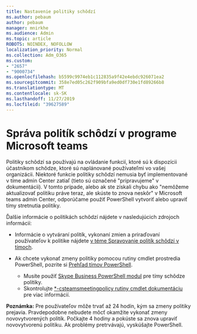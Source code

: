 ```yaml
---
title: Nastavenie politiky schôdzí
ms.author: pebaum
author: pebaum
manager: mnirkhe
ms.audience: Admin
ms.topic: article
ROBOTS: NOINDEX, NOFOLLOW
localization_priority: Normal
ms.collection: Adm_O365
ms.custom:
- "2657"
- "9000734"
ms.openlocfilehash: b5599c9974eb1c112835a9f42e4ebdc926071ea2
ms.sourcegitcommit: 358e7ed05c262f909bfa9ed0df730e1fd89266b8
ms.translationtype: MT
ms.contentlocale: sk-SK
ms.lasthandoff: 11/27/2019
ms.locfileid: "39627589"
---
```

# <a name="manage-meeting-policies-in-microsoft-teams"></a>Správa politík schôdzí v programe Microsoft teams

Politiky schôdzí sa používajú na ovládanie funkcií, ktoré sú k dispozícii účastníkom schôdze, ktoré sú naplánované používateľmi vo vašej organizácii. Niektoré funkcie politiky schôdzí nemusia byť implementované v tíme admin Center zatiaľ (tieto sú označené "pripravujeme" v dokumentácii). V tomto prípade, alebo ak ste získali chybu ako "nemôžeme aktualizovať politiku práve teraz, ale skúste to znova neskôr" v Microsoft teams admin Center, odporúčame použiť PowerShell vytvoriť alebo upraviť tímy stretnutia politiky. 

Ďalšie informácie o politikách schôdzí nájdete v nasledujúcich zdrojoch informácií:

- Informácie o vytváraní politík, vykonaní zmien a priraďovaní používateľov k politike nájdete [v téme Spravovanie politík schôdzí v tímoch](https://docs.microsoft.com/microsoftteams/meeting-policies-in-teams).

- Ak chcete vykonať zmeny politiky pomocou rutiny cmdlet prostredia PowerShell, pozrite si [Prehľad tímov PowerShell](https://docs.microsoft.com/microsoftteams/teams-powershell-overview). 
    - Musíte použiť [Skype Business PowerShell modul](https://www.microsoft.com/download/details.aspx?id=39366) pre tímy schôdze politiky. 
    - Skontrolujte [*-csteamsmeetingpolicy rutiny cmdlet dokumentáciu](https://docs.microsoft.com/search/?search=CsTeamsMeetingPolicy&view=skype-ps) pre viac informácií.

**Poznámka:** Pre používateľov môže trvať až 24 hodín, kým sa zmeny politiky prejavia. Pravdepodobne nebudete môcť okamžite vykonať zmeny novovytvorených politík. Počkajte 4 hodiny a pokúste sa znova upraviť novovytvorenú politiku. Ak problémy pretrvávajú, vyskúšajte PowerShell.  